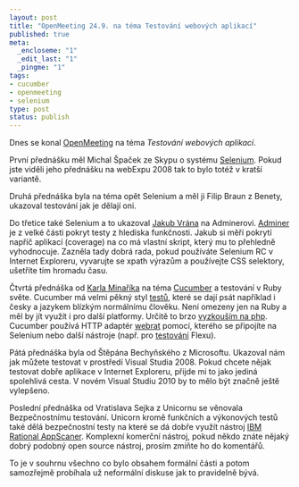 ```yaml
--- 
layout: post
title: "OpenMeeting 24.9. na téma Testování webových aplikací"
published: true
meta: 
  _encloseme: "1"
  _edit_last: "1"
  _pingme: "1"
tags: 
- cucumber
- openmeeting
- selenium
type: post
status: publish
---
```

Dnes se konal <a href="http://www.openmeeting.biz">OpenMeeting</a> na téma <em>Testování webových aplikací</em>.

První přednášku měl Michal Špaček ze Skypu o systému <a href="http://seleniumhq.org/">Selenium</a>. Pokud jste viděli jeho přednášku na webExpu 2008 tak to bylo totéž v kratší variantě.

Druhá přednáška byla na téma opět Selenium a měl ji Filip Braun z Benety, ukazoval testování jak je dělají oni. 

Do třetice také Selenium a to ukazoval <a href="http://php.vrana.cz">Jakub Vrána</a> na Adminerovi. <a href="http://www.adminer.org">Adminer</a> je z velké části pokryt testy z hlediska funkčnosti. Jakub si měří pokrytí napříč aplikací (coverage) na co má vlastní skript, který mu to přehledně vyhodnocuje. Zazněla tady dobrá rada, pokud používáte Selenium RC v Internet Exploreru, vyvarujte se xpath výrazům a používejte CSS selektory, ušetříte tím hromadu času.

Čtvrtá přednáška od <a href="http://www.karmi.cz">Karla Minaříka</a> na téma <a href="http://cukes.info">Cucumber</a> a testování v Ruby světe. Cucumber má velmi pěkný styl <a href="http://www.test147.com/">testů</a>, které se dají psát například i česky a jazykem blízkým normálnímu člověku. Není omezeny jen na Ruby a měl by jít využít i pro další platformy. Určitě to brzo <a href="http://wiki.github.com/aslakhellesoy/cucumber/php">vyzkouším na php</a>. Cucumber používá HTTP adaptér <a href="http://wiki.github.com/brynary/webrat">webrat</a> pomocí, kterého se připojíte na Selenium nebo další nástroje (např. pro <a href="http://www.test147.com/testovaci">testování</a> Flexu). 

Pátá přednáška byla od Štěpána Bechyňského z Microsoftu. Ukazoval nám jak můžete testovat v prostředí Visual Studia 2008. Pokud chcete nějak testovat dobře aplikace v Internet Exploreru, přijde mi to jako jediná spolehlivá cesta. V novém Visual Studiu 2010 by to mělo být značně ještě vylepšeno.

Poslední přednáška od Vratislava Sejka z Unicornu se věnovala Bezpečnostnímu testování. Unicorn kromě funkčních a výkonových testů také dělá bezpečnostní testy na které se dá dobře využít nástroj <a href="http://www-01.ibm.com/software/awdtools/appscan/">IBM Rational AppScaner</a>. Komplexní komerční nástroj, pokud někdo znáte nějaký dobrý podobný open source nástroj, prosím zmiňte ho do komentářů.

To je v souhrnu všechno co bylo obsahem formální části a potom samozřejmě probíhala už neformální diskuse jak to pravidelně bývá.





 
